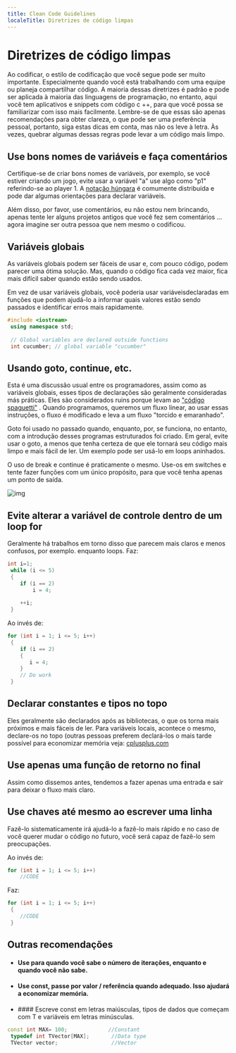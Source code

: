 ```yaml
---
title: Clean Code Guidelines
localeTitle: Diretrizes de código limpas
---
```

# Diretrizes de código limpas

Ao codificar, o estilo de codificação que você segue pode ser muito importante. Especialmente quando você está trabalhando com uma equipe ou planeja compartilhar código. A maioria dessas diretrizes é padrão e pode ser aplicada à maioria das linguagens de programação, no entanto, aqui você tem aplicativos e snippets com código c ++, para que você possa se familiarizar com isso mais facilmente. Lembre-se de que essas são apenas recomendações para obter clareza, o que pode ser uma preferência pessoal, portanto, siga estas dicas em conta, mas não os leve à letra. Às vezes, quebrar algumas dessas regras pode levar a um código mais limpo.

## Use bons nomes de variáveis ​​e faça comentários

Certifique-se de criar bons nomes de variáveis, por exemplo, se você estiver criando um jogo, evite usar a variável "a" use algo como "p1" referindo-se ao player 1. A [notação húngara](https://en.wikipedia.org/wiki/Hungarian_notation) é comumente distribuída e pode dar algumas orientações para declarar variáveis.

Além disso, por favor, use comentários, eu não estou nem brincando, apenas tente ler alguns projetos antigos que você fez sem comentários ... agora imagine ser outra pessoa que nem mesmo o codificou.

## Variáveis ​​globais

As variáveis ​​globais podem ser fáceis de usar e, com pouco código, podem parecer uma ótima solução. Mas, quando o código fica cada vez maior, fica mais difícil saber quando estão sendo usados.

Em vez de usar variáveis ​​globais, você poderia usar variáveis ​​declaradas em funções que podem ajudá-lo a informar quais valores estão sendo passados e identificar erros mais rapidamente.

```cpp
#include <iostream> 
 using namespace std; 
 
 // Global variables are declared outside functions 
 int cucumber; // global variable "cucumber" 
```

## Usando goto, continue, etc.

Esta é uma discussão usual entre os programadores, assim como as variáveis ​​globais, esses tipos de declarações são geralmente consideradas más práticas. Eles são considerados ruins porque levam ao ["código spaguetti"](https://en.wikipedia.org/wiki/Spaghetti_code) . Quando programamos, queremos um fluxo linear, ao usar essas instruções, o fluxo é modificado e leva a um fluxo "torcido e emaranhado".

Goto foi usado no passado quando, enquanto, por, se funciona, no entanto, com a introdução desses programas estruturados foi criado. Em geral, evite usar o goto, a menos que tenha certeza de que ele tornará seu código mais limpo e mais fácil de ler. Um exemplo pode ser usá-lo em loops aninhados.

O uso de break e continue é praticamente o mesmo. Use-os em switches e tente fazer funções com um único propósito, para que você tenha apenas um ponto de saída.

![img](https://imgs.xkcd.com/comics/goto.png)

## Evite alterar a variável de controle dentro de um loop for

Geralmente há trabalhos em torno disso que parecem mais claros e menos confusos, por exemplo. enquanto loops. Faz:

```cpp
int i=1; 
 while (i <= 5) 
 { 
    if (i == 2) 
        i = 4; 
 
    ++i; 
 } 
```

Ao invés de:

```cpp
for (int i = 1; i <= 5; i++) 
 { 
    if (i == 2) 
    { 
       i = 4; 
    } 
    // Do work 
 } 
```

## Declarar constantes e tipos no topo

Eles geralmente são declarados após as bibliotecas, o que os torna mais próximos e mais fáceis de ler. Para variáveis ​​locais, acontece o mesmo, declare-os no topo (outras pessoas preferem declará-los o mais tarde possível para economizar memória veja: [cplusplus.com](http://www.cplusplus.com/forum/general/33612/)

## Use apenas uma função de retorno no final

Assim como dissemos antes, tendemos a fazer apenas uma entrada e sair para deixar o fluxo mais claro.

## Use chaves até mesmo ao escrever uma linha

Fazê-lo sistematicamente irá ajudá-lo a fazê-lo mais rápido e no caso de você querer mudar o código no futuro, você será capaz de fazê-lo sem preocupações.

Ao invés de:

```cpp
for (int i = 1; i <= 5; i++) 
    //CODE 
```

Faz:

```cpp
for (int i = 1; i <= 5; i++) 
 { 
    //CODE 
 } 
```

## Outras recomendações

*   #### Use para quando você sabe o número de iterações, enquanto e quando você não sabe.
    
*   #### Use const, passe por valor / referência quando adequado. Isso ajudará a economizar memória.
    
*   \#### Escreve const em letras maiúsculas, tipos de dados que começam com T e variáveis ​​em letras minúsculas.
    

```cpp
const int MAX= 100;             //Constant 
 typedef int TVector[MAX];       //Data type 
 TVector vector;                 //Vector 

```